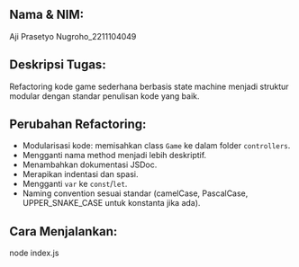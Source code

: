 ## Nama & NIM:
Aji Prasetyo Nugroho_2211104049

## Deskripsi Tugas:
Refactoring kode game sederhana berbasis state machine menjadi struktur modular dengan standar penulisan kode yang baik.

## Perubahan Refactoring:
- Modularisasi kode: memisahkan class `Game` ke dalam folder `controllers`.
- Mengganti nama method menjadi lebih deskriptif.
- Menambahkan dokumentasi JSDoc.
- Merapikan indentasi dan spasi.
- Mengganti `var` ke `const`/`let`.
- Naming convention sesuai standar (camelCase, PascalCase, UPPER_SNAKE_CASE untuk konstanta jika ada).

## Cara Menjalankan:
node index.js